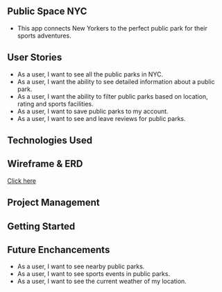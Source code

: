 ## Public Space NYC

- This app connects New Yorkers to the perfect public park for their sports adventures. 

## User Stories

- As a user, I want to see all the public parks in NYC. 
- As a user, I want the ability to see detailed information about a public park. 
- As a user, I want the ability to filter public parks based on location, rating and sports facilities.
- As a user, I want to save public parks to my account. 
- As a user, I want to see and leave reviews for public parks.

## Technologies Used

## Wireframe & ERD
[Click here](https://www.figma.com/embed?embed_host=share&url=https%3A%2F%2Fwww.figma.com%2Ffile%2FdLxQgPL9yAOAeGg3RchEQt%2FPublic-Space-NYC-Wireframes%3Ftype%3Dwhiteboard%26node-id%3D0%253A1%26t%3Ddq4nFh45HVkyAM0a-1)

## Project Management 

## Getting Started 

## Future Enchancements 

- As a user, I want to see nearby public parks.
- As a user, I want to see sports events in public parks.
- As a user, I want to see the current weather of my location. 